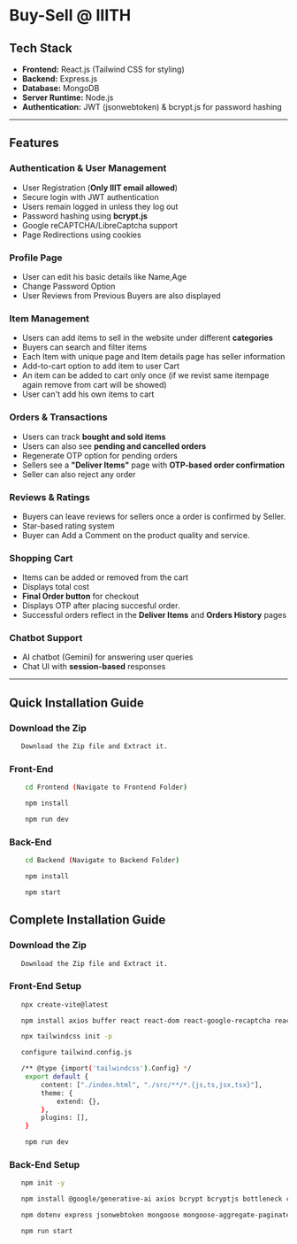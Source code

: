 # Buy-Sell @ IIITH

##  Tech Stack
- **Frontend:** React.js (Tailwind CSS for styling)
- **Backend:** Express.js
- **Database:** MongoDB
- **Server Runtime:** Node.js
- **Authentication:** JWT (jsonwebtoken) & bcrypt.js for password hashing

---

##  Features
### **Authentication & User Management**
- User Registration (**Only IIIT email allowed**)
- Secure login with JWT authentication
- Users remain logged in unless they log out
- Password hashing using **bcrypt.js**
- Google reCAPTCHA/LibreCaptcha support
- Page Redirections using cookies

### **Profile Page**
- User can edit his basic details like Name,Age
- Change Password Option
- User Reviews from Previous Buyers are also displayed

###  **Item Management**
- Users can add items to sell in the website under different **categories**
- Buyers can search and filter items
- Each Item with unique page and Item details page has seller information
- Add-to-cart option to add item to user Cart
- An item can be added to cart only once (if we revist same itempage again remove from cart will be showed)
- User can't add his own items to cart


###  **Orders & Transactions**
- Users can track **bought and sold items**
- Users can also see **pending and cancelled orders**
- Regenerate OTP option for pending orders
- Sellers see a **"Deliver Items"** page with **OTP-based order confirmation**
- Seller can also reject any order

###  **Reviews & Ratings**
- Buyers can leave reviews for sellers once a order is confirmed by Seller.
- Star-based rating system
- Buyer can Add a Comment on the product quality and service.

###  **Shopping Cart**
- Items can be added or removed from the cart
- Displays total cost
- **Final Order button** for checkout
- Displays OTP after placing succesful order.
- Successful orders reflect in the **Deliver Items** and **Orders History** pages

###  **Chatbot Support**
- AI chatbot (Gemini) for answering user queries
- Chat UI with **session-based** responses

---

## Quick Installation Guide
###  **Download the Zip**
```sh
   Download the Zip file and Extract it.
```

### **Front-End**
```sh
    cd Frontend (Navigate to Frontend Folder)

    npm install

    npm run dev
```

### **Back-End**
```sh
    cd Backend (Navigate to Backend Folder)

    npm install

    npm start
```

## Complete Installation Guide
###  **Download the Zip**
```sh
   Download the Zip file and Extract it.
```

### **Front-End Setup**

```sh 
   npx create-vite@latest

   npm install axios buffer react react-dom react-google-recaptcha react-markdown react-router-dom

   npx tailwindcss init -p

   configure tailwind.config.js

   /** @type {import('tailwindcss').Config} */
    export default {
        content: ["./index.html", "./src/**/*.{js,ts,jsx,tsx}"],
        theme: {
            extend: {},
        },
        plugins: [],
    }

    npm run dev

```

### **Back-End Setup**

```sh
   npm init -y

   npm install @google/generative-ai axios bcrypt bcryptjs bottleneck cookie-parser cors 

   npm dotenv express jsonwebtoken mongoose mongoose-aggregate-paginate-v2 nodemon

   npm run start

```   